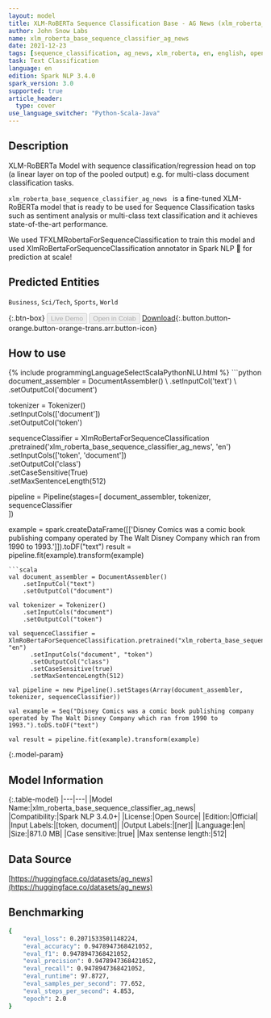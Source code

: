 ```yaml
---
layout: model
title: XLM-RoBERTa Sequence Classification Base - AG News (xlm_roberta_base_sequence_classifier_ag_news)
author: John Snow Labs
name: xlm_roberta_base_sequence_classifier_ag_news
date: 2021-12-23
tags: [sequence_classification, ag_news, xlm_roberta, en, english, open_source]
task: Text Classification
language: en
edition: Spark NLP 3.4.0
spark_version: 3.0
supported: true
article_header:
  type: cover
use_language_switcher: "Python-Scala-Java"
---
```


## Description

XLM-RoBERTa Model with sequence classification/regression head on top (a linear layer on top of the pooled output) e.g. for multi-class document classification tasks.

`xlm_roberta_base_sequence_classifier_ag_news ` is a fine-tuned XLM-RoBERTa model that is ready to be used for Sequence Classification tasks such as sentiment analysis or multi-class text classification and it achieves state-of-the-art performance. 

We used TFXLMRobertaForSequenceClassification to train this model and used XlmRoBertaForSequenceClassification annotator in Spark NLP 🚀 for prediction at scale!

## Predicted Entities

`Business`, `Sci/Tech`, `Sports`, `World`

{:.btn-box}
<button class="button button-orange" disabled>Live Demo</button>
<button class="button button-orange" disabled>Open in Colab</button>
[Download](https://s3.amazonaws.com/auxdata.johnsnowlabs.com/public/models/xlm_roberta_base_sequence_classifier_ag_news_en_3.4.0_3.0_1640257390190.zip){:.button.button-orange.button-orange-trans.arr.button-icon}

## How to use



<div class="tabs-box" markdown="1">
{% include programmingLanguageSelectScalaPythonNLU.html %}
```python
document_assembler = DocumentAssembler() \
    .setInputCol('text') \
    .setOutputCol('document')

tokenizer = Tokenizer() \
    .setInputCols(['document']) \
    .setOutputCol('token')

sequenceClassifier = XlmRoBertaForSequenceClassification \
      .pretrained('xlm_roberta_base_sequence_classifier_ag_news', 'en') \
      .setInputCols(['token', 'document']) \
      .setOutputCol('class') \
      .setCaseSensitive(True) \
      .setMaxSentenceLength(512)

pipeline = Pipeline(stages=[
    document_assembler, 
    tokenizer,
    sequenceClassifier    
])

example = spark.createDataFrame([['Disney Comics was a comic book publishing company operated by The Walt Disney Company which ran from 1990 to 1993.']]).toDF("text")
result = pipeline.fit(example).transform(example)
```
```scala
val document_assembler = DocumentAssembler() 
    .setInputCol("text") 
    .setOutputCol("document")

val tokenizer = Tokenizer() 
    .setInputCols("document") 
    .setOutputCol("token")

val sequenceClassifier = XlmRoBertaForSequenceClassification.pretrained("xlm_roberta_base_sequence_classifier_ag_news", "en")
      .setInputCols("document", "token")
      .setOutputCol("class")
      .setCaseSensitive(true)
      .setMaxSentenceLength(512)

val pipeline = new Pipeline().setStages(Array(document_assembler, tokenizer, sequenceClassifier))

val example = Seq("Disney Comics was a comic book publishing company operated by The Walt Disney Company which ran from 1990 to 1993.").toDS.toDF("text")

val result = pipeline.fit(example).transform(example)
```
</div>

{:.model-param}
## Model Information

{:.table-model}
|---|---|
|Model Name:|xlm_roberta_base_sequence_classifier_ag_news|
|Compatibility:|Spark NLP 3.4.0+|
|License:|Open Source|
|Edition:|Official|
|Input Labels:|[token, document]|
|Output Labels:|[ner]|
|Language:|en|
|Size:|871.0 MB|
|Case sensitive:|true|
|Max sentense length:|512|

## Data Source

[https://huggingface.co/datasets/ag_news](https://huggingface.co/datasets/ag_news)

## Benchmarking

```bash
{
	"eval_loss": 0.2071533501148224,
	"eval_accuracy": 0.9478947368421052,
	"eval_f1": 0.9478947368421052,
	"eval_precision": 0.9478947368421052,
	"eval_recall": 0.9478947368421052,
	"eval_runtime": 97.8727,
	"eval_samples_per_second": 77.652,
	"eval_steps_per_second": 4.853,
	"epoch": 2.0
}
```
